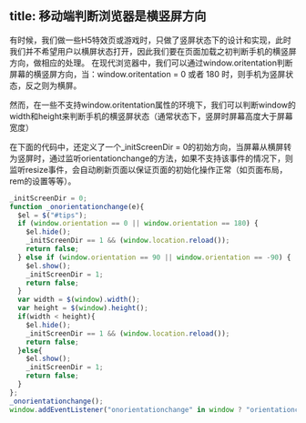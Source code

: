 title: 移动端判断浏览器是横竖屏方向
---

有时候，我们做一些H5特效页或游戏时，只做了竖屏状态下的设计和实现，此时我们并不希望用户以横屏状态打开，因此我们要在页面加载之初判断手机的横竖屏方向，做相应的处理。
在现代浏览器中，我们可以通过window.oritentation判断屏幕的横竖屏方向，当：window.oritentation = 0 或者 180 时，则手机为竖屏状态，反之则为横屏。

然而，在一些不支持window.oritentation属性的环境下，我们可以判断window的width和height来判断手机的横竖屏状态（通常状态下，竖屏时屏幕高度大于屏幕宽度）

在下面的代码中，还定义了一个_initScreenDir = 0的初始方向，当屏幕从横屏转为竖屏时，通过监听orientationchange的方法，如果不支持该事件的情况下，则监听resize事件，会自动刷新页面以保证页面的初始化操作正常（如页面布局，rem的设置等等）。

```javascript
_initScreenDir = 0;
function _onorientationchange(e){
  $el = $("#tips");
  if (window.orientation == 0 || window.orientation == 180) {
    $el.hide();
    _initScreenDir == 1 && (window.location.reload());
    return false;
  } else if (window.orientation == 90 || window.orientation == -90) {
    $el.show();
    _initScreenDir = 1;
    return false;
  }
  var width = $(window).width();
  var height = $(window).height();
  if(width < height){
    $el.hide();
    _initScreenDir == 1 && (window.location.reload());
    return false;
  }else{
    $el.show();
    _initScreenDir = 1;
    return false;
  }
};
_onorientationchange();
window.addEventListener("onorientationchange" in window ? "orientationchange" : "resize", function(e){_onorientationchange(e);}, false);
```